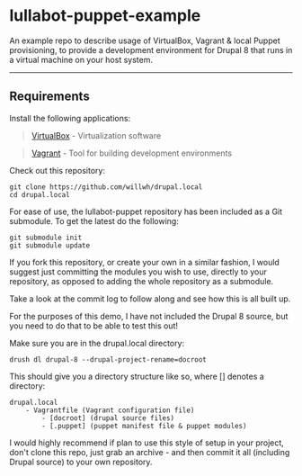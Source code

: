lullabot-puppet-example
===================


An example repo to describe usage of VirtualBox, Vagrant & local Puppet provisioning, to provide a development environment for Drupal 8 that runs in a virtual machine on your host system.

----------

Requirements
-------------

Install the following applications:

> [VirtualBox](https://www.virtualbox.org/) - Virtualization software

> [Vagrant](https://www.vagrantup.com/) - Tool for building development environments

Check out this repository:

```
git clone https://github.com/willwh/drupal.local
cd drupal.local
```

For ease of use, the lullabot-puppet repository has been included as a Git submodule. To get the latest do the following:

```
git submodule init
git submodule update
```

If you fork this repository, or create your own in a similar fashion, I would suggest just committing the modules you wish to use, directly to your repository, as opposed to adding the whole repository as a submodule.

Take a look at the commit log to follow along and see how this is all built up.

For the purposes of this demo, I have not included the Drupal 8 source, but you need to do that to be able to test this out!

Make sure you are in the drupal.local directory:

```
drush dl drupal-8 --drupal-project-rename=docroot
```

This should give you a directory structure like so, where [] denotes a directory:

```
drupal.local
    - Vagrantfile (Vagrant configuration file)
        - [docroot] (drupal source files)
        - [.puppet] (puppet manifest file & puppet modules)
 ```

I would highly recommend if plan to use this style of setup in your project, don't clone this repo, just grab an archive - and then commit it all (including Drupal source) to your own repository.
